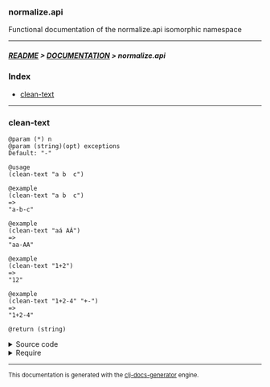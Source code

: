 
### normalize.api

Functional documentation of the normalize.api isomorphic namespace

---

##### [README](../../../README.md) > [DOCUMENTATION](../../COVER.md) > normalize.api

### Index

- [clean-text](#clean-text)

---

### clean-text

```
@param (*) n
@param (string)(opt) exceptions
Default: "-"
```

```
@usage
(clean-text "a b  c")
```

```
@example
(clean-text "a b  c")
=>
"a-b-c"
```

```
@example
(clean-text "aá AÁ")
=>
"aa-AA"
```

```
@example
(clean-text "1+2")
=>
"12"
```

```
@example
(clean-text "1+2-4" "+-")
=>
"1+2-4"
```

```
@return (string)
```

<details>
<summary>Source code</summary>

```
(defn clean-text
  ([n]
   (clean-text n "-"))

  ([n exceptions]
   (-> n (str)
         (deaccent)
         (cut-special-chars exceptions)
         (replace-white-chars)
         (string/lower-case))))
```

</details>

<details>
<summary>Require</summary>

```
(ns my-namespace (:require [normalize.api :refer [clean-text]]))

(normalize.api/clean-text ...)
(clean-text               ...)
```

</details>

---

<sub>This documentation is generated with the [clj-docs-generator](https://github.com/bithandshake/clj-docs-generator) engine.</sub>

